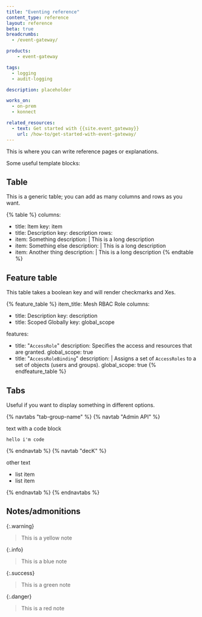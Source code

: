 ```yaml
---
title: "Eventing reference"
content_type: reference
layout: reference
beta: true
breadcrumbs:
  - /event-gateway/

products:
    - event-gateway

tags:
  - logging
  - audit-logging

description: placeholder

works_on:
  - on-prem
  - konnect

related_resources:
  - text: Get started with {{site.event_gateway}}
    url: /how-to/get-started-with-event-gateway/
---
```


This is where you can write reference pages or explanations.

Some useful template blocks:

## Table

This is a generic table; you can add as many columns and rows as you want.

<!--vale off-->
{% table %}
columns:
  - title: Item
    key: item
  - title: Description
    key: description
rows:
  - item: Something
    description: |
      This is a long description
  - item: Something else
    description: |
      This is a long description
  - item: Another thing
    description: |
      This is a long description
{% endtable %}
<!--vale on-->

## Feature table

This table takes a boolean key and will render checkmarks and Xes.

<!--vale off-->
{% feature_table %} 
item_title: Mesh RBAC Role
columns:
  - title: Description
    key: description
  - title: Scoped Globally
    key: global_scope

features:
  - title: "`AccessRole`"
    description: Specifies the access and resources that are granted.
    global_scope: true
  - title: "`AccessRoleBinding`"
    description: |
      Assigns a set of `AccessRoles` to a set of objects (users and groups). 
    global_scope: true
{% endfeature_table %}
<!--vale on-->

## Tabs

Useful if you want to display something in different options.

{% navtabs "tab-group-name" %}
{% navtab "Admin API" %}

text with a code block

```
hello i'm code
```

{% endnavtab %}
{% navtab "decK" %}

other text
* list item
* list item

{% endnavtab %}
{% endnavtabs %}


## Notes/admonitions

{:.warning}
> This is a yellow note


{:.info}
> This is a blue note


{:.success}
> This is a green note


{:.danger}
> This is a red note
